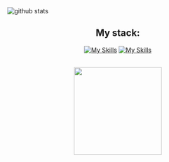 <picture decoding="async" loading="lazy">
  <source media="(prefers-color-scheme: light)" srcset="https://pixel-profile.vercel.app/api/github-stats?username=nais2008&theme=fuji">
  <source media="(prefers-color-scheme: dark)" srcset="https://pixel-profile.vercel.app/api/github-stats?username=nais2008&screen_effect=true&theme=fuji">
  <img alt="github stats" src="https://pixel-profile.vercel.app/api/github-stats?username=nais2008&theme=fuji">
</picture>

<h2 align="center">My stack:</h2>
<div align="center">
  
[![My Skills](https://skillicons.dev/icons?i=js,html,css,sass,py,pug,php,less,bootstrap,flask,qt,wordpress,windows,webstorm,vscode,&theme=dark)](https://skillicons.dev)
[![My Skills](https://skillicons.dev/icons?i=vite,pycharm,postman,npm,github,git,figma,docker,discord,codepen,stackoverflow,mysql,sqlite&theme=dark)](https://skillicons.dev)

  <br/>
  <a href="https://github.com/anuraghazra/convoychat" align="center">
    <img height=200 align="center" src="https://github-readme-stats.vercel.app/api/top-langs?username=nais2008&layout=compact&langs_count=8&card_width=320&theme=radical" />
  </a>
</div>
